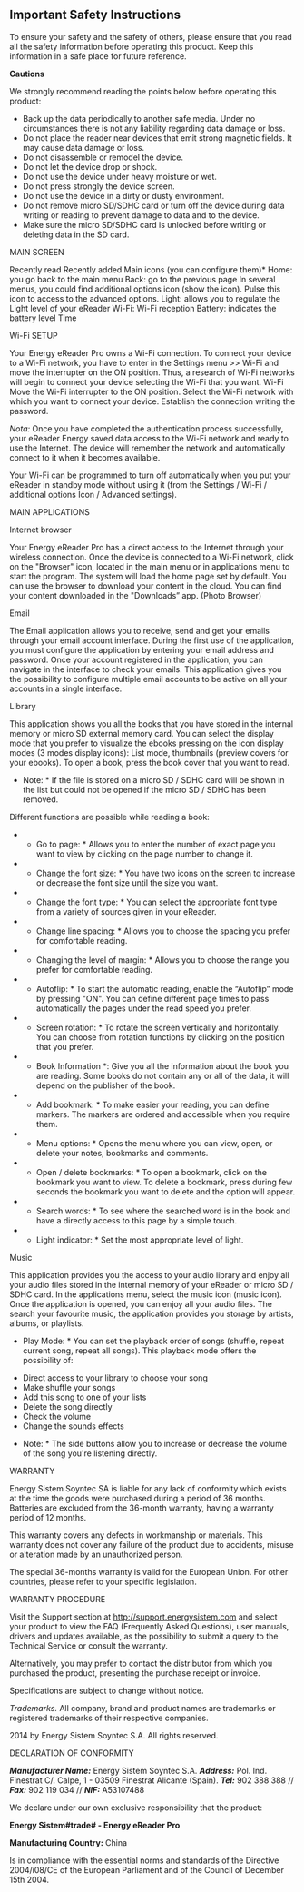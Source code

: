 ﻿## Important Safety Instructions

To ensure your safety and the safety of others, please ensure that you read all the safety information before operating this product.
Keep this information in a safe place for future reference.

**Cautions**

We strongly recommend reading the points below before operating this product:
- Back up the data periodically to another safe media. Under no circumstances there is not any liability regarding data damage or loss.
- Do not place the reader near devices that emit strong magnetic fields. It may cause data damage or loss.
- Do not disassemble or remodel the device.
- Do not let the device drop or shock.
- Do not use the device under heavy moisture or wet.
- Do not press strongly the device screen.
- Do not use the device in a dirty or dusty environment.
- Do not remove micro SD/SDHC card or turn off the device during data writing or reading to prevent damage to data and to the device.
- Make sure the micro SD/SDHC card is unlocked before writing or deleting data in the SD card.












MAIN SCREEN

Recently read 
Recently added 
Main icons (you can configure them)*
Home: you go back to the main menu
Back: go to the previous page
In several menus, you could find additional options icon (show the icon). Pulse this icon to access to the advanced options.
Light: allows you to regulate the Light level of your eReader
Wi-Fi: Wi-Fi reception
Battery: indicates the battery level 
Time

Wi-Fi SETUP

Your Energy eReader Pro owns a Wi-Fi connection. To connect your device to a Wi-Fi network, you have to enter in the Settings menu >> Wi-Fi and move the interrupter on the ON position. Thus, a research of Wi-Fi networks will begin to connect your device selecting the Wi-Fi that you want.
Wi-Fi
Move the Wi-Fi interrupter to the ON position.
Select the Wi-Fi network with which you want to connect your device.
Establish the connection writing the password.

*Nota:* Once you have completed the authentication process successfully, your eReader Energy saved data access to the Wi-Fi network and ready to use the Internet. The device will remember the network and automatically connect to it when it becomes available. 

Your Wi-Fi can be programmed to turn off automatically when you put your eReader in standby mode without using it (from the Settings / Wi-Fi / additional options Icon / Advanced settings).

MAIN APPLICATIONS

Internet browser


Your Energy eReader Pro has a direct access to the Internet through your wireless connection. Once the device is connected to a Wi-Fi network, click on the "Browser" icon, located in the main menu or in applications menu to start the program. The system will load the home page set by default. You can use the browser to download your content in the cloud. You can find your content downloaded in the "Downloads” app.
(Photo Browser)

Email 

The Email application allows you to receive, send and get your emails through your email account interface. 
During the first use of the application, you must configure the application by entering your email address and password. Once your account registered in the application, you can navigate in the interface to check your emails. 
This application gives you the possibility to configure multiple email accounts to be active on all your accounts in a single interface.

Library 

This application shows you all the books that you have stored in the internal memory or micro SD external memory card. 
You can select the display mode that you prefer to visualize the ebooks pressing on the icon display modes (3 modes display icons): List mode, thumbnails (preview covers for your ebooks). To open a book, press the book cover that you want to read. 
 
* Note: * If the file is stored on a micro SD / SDHC card will be shown in the list but could not be opened if the micro SD / SDHC has been removed. 

Different functions are possible while reading a book: 
- * Go to page: * Allows you to enter the number of exact page you want to view by clicking on the page number to change it. 
- * Change the font size: * You have two icons on the screen to increase or decrease the font size until the size you want. 
- * Change the font type: * You can select the appropriate font type from a variety of sources given in your eReader. 
- * Change line spacing: * Allows you to choose the spacing you prefer for comfortable reading. 
- * Changing the level of margin: * Allows you to choose the range you prefer for comfortable reading. 
- * Autoflip: * To start the automatic reading, enable the “Autoflip” mode by pressing "ON". You can define different page times to pass automatically the pages under the read speed you prefer. 
- * Screen rotation: * To rotate the screen vertically and horizontally. You can choose from rotation functions by clicking on the position that you prefer. 
- * Book Information *: Give you all the information about the book you are reading. Some books do not contain any or all of the data, it will depend on the publisher of the book. 
- * Add bookmark: * To make easier your reading, you can define markers. The markers are ordered and accessible when you require them. 
- * Menu options: * Opens the menu where you can view, open, or delete your notes, bookmarks and comments. 
- * Open / delete bookmarks: * To open a bookmark, click on the bookmark you want to view. To delete a bookmark, press during few seconds the bookmark you want to delete and the option will appear. 
- * Search words: * To see where the searched word is in the book and have a directly access to this page by a simple touch. 
- * Light indicator: * Set the most appropriate level of light.

Music 

This application provides you the access to your audio library and enjoy all your audio files stored in the internal memory of your eReader or micro SD / SDHC card. In the applications menu, select the music icon (music icon). 
Once the application is opened, you can enjoy all your audio files. The search your favourite music, the application provides you storage by artists, albums, or playlists.

* Play Mode: * You can set the playback order of songs (shuffle, repeat current song, repeat all songs). 
This playback mode offers the possibility of: 
- Direct access to your library to choose your song 
- Make shuffle your songs 
- Add this song to one of your lists 
- Delete the song directly 
- Check the volume 
- Change the sounds effects 

* Note: * The side buttons allow you to increase or decrease the volume of the song you're listening directly.


WARRANTY

Energy Sistem Soyntec SA is liable for any lack of conformity which exists at the time the goods were purchased during a period of 36 months. Batteries are excluded from the 36-month warranty, having a warranty period of 12 months.

This warranty covers any defects in workmanship or materials. This warranty does not cover any failure of the product due to accidents, misuse or alteration made by an unauthorized person.

The special 36-months warranty is valid for the European Union. For other countries, please refer to your specific legislation.

WARRANTY PROCEDURE

Visit the Support section at http://support.energysistem.com and select your product to view the FAQ (Frequently Asked Questions), user manuals, drivers and updates available, as the possibility to submit a query to the Technical Service or consult the warranty.

Alternatively, you may prefer to contact the distributor from which you purchased the product, presenting the purchase receipt or invoice.

Specifications are subject to change without notice.

*Trademarks.* All company, brand and product names are trademarks or registered trademarks of their respective companies.

2014 by Energy Sistem Soyntec S.A. All rights reserved.

DECLARATION OF CONFORMITY

_**Manufacturer Name:**_ Energy Sistem Soyntec S.A.
_**Address:**_ Pol. Ind. Finestrat C/. Calpe, 1 - 03509 Finestrat Alicante (Spain).
_**Tel:**_ 902 388 388 // _**Fax:**_ 902 119 034 // _**NIF:**_  A53107488


We declare under our own exclusive responsibility that the product:

**Energy Sistem#trade# - Energy eReader Pro**

**Manufacturing Country:** China

Is in compliance with the essential norms and standards of the Directive 2004/i08/CE of the European Parliament and of the Council of December 15th 2004.




